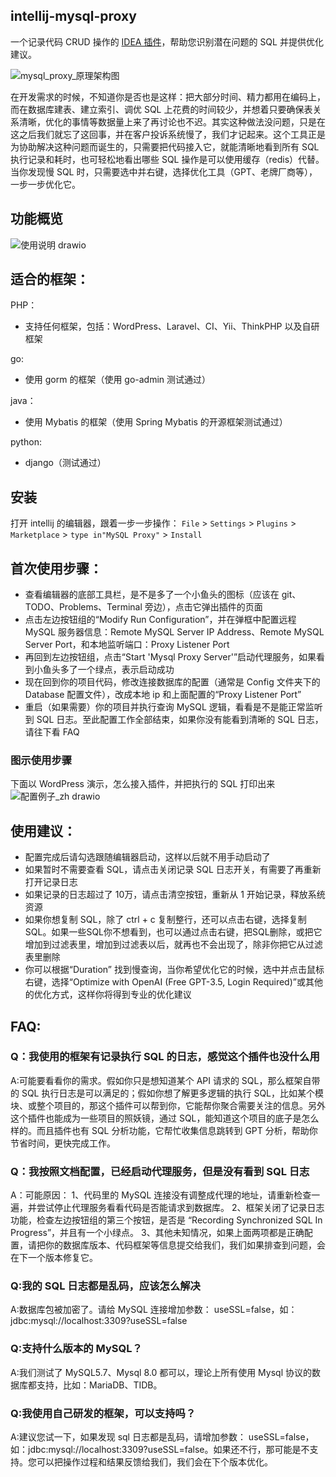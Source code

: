 ## intellij-mysql-proxy
一个记录代码 CRUD 操作的 [IDEA 插件](https://plugins.jetbrains.com/plugin/22655-mysql-proxy)，帮助您识别潜在问题的 SQL 并提供优化建议。

![mysql_proxy_原理架构图](https://github.com/huangcong12/intellij-mysql-proxy/assets/2867782/d4d0358a-842a-4feb-9466-5193e43f9eb2)

在开发需求的时候，不知道你是否也是这样：把大部分时间、精力都用在编码上，而在数据库建表、建立索引、调优 SQL 上花费的时间较少，并想着只要确保表关系清晰，优化的事情等数据量上来了再讨论也不迟。其实这种做法没问题，只是在这之后我们就忘了这回事，并在客户投诉系统慢了，我们才记起来。这个工具正是为协助解决这种问题而诞生的，只需要把代码接入它，就能清晰地看到所有 SQL 执行记录和耗时，也可轻松地看出哪些 SQL 操作是可以使用缓存（redis）代替。当你发现慢 SQL 时，只需要选中并右键，选择优化工具（GPT、老牌厂商等），一步一步优化它。

## 功能概览
![使用说明 drawio](https://github.com/huangcong12/intellij-mysql-proxy/assets/2867782/4c8a97b3-601a-4b08-ab9b-9341f76d518b)

## 适合的框架：
PHP：
- 支持任何框架，包括：WordPress、Laravel、CI、Yii、ThinkPHP 以及自研框架

go:
- 使用 gorm 的框架（使用 go-admin 测试通过）

java：
- 使用 Mybatis 的框架（使用 Spring Mybatis 的开源框架测试通过）    

python:
- django（测试通过）

## 安装
打开 intellij 的编辑器，跟着一步一步操作：
`File` > `Settings` > `Plugins` > `Marketplace` > `type in"MySQL Proxy"` > `Install`

## 首次使用步骤：
- 查看编辑器的底部工具栏，是不是多了一个小鱼头的图标（应该在 git、TODO、Problems、Terminal 旁边），点击它弹出插件的页面
- 点击左边按钮组的“Modify Run Configuration”，并在弹框中配置远程 MySQL 服务器信息：Remote MySQL Server IP Address、Remote MySQL Server Port，和本地监听端口：Proxy Listener Port
- 再回到左边按钮组，点击“Start 'Mysql Proxy Server'”启动代理服务，如果看到小鱼头多了一个绿点，表示启动成功
- 现在回到你的项目代码，修改连接数据库的配置（通常是 Config 文件夹下的 Database 配置文件），改成本地 ip 和上面配置的“Proxy Listener Port”
- 重启（如果需要）你的项目并执行查询 MySQL 逻辑，看看是不是能正常监听到 SQL 日志。至此配置工作全部结束，如果你没有能看到清晰的 SQL 日志，请往下看 FAQ

### 图示使用步骤
下面以 WordPress 演示，怎么接入插件，并把执行的 SQL 打印出来
![配置例子_zh drawio](https://github.com/huangcong12/huangcong12.github.io/assets/2867782/0fa8e732-b1d9-4c7c-9d3b-87a608f85bdf)

## 使用建议：
- 配置完成后请勾选跟随编辑器启动，这样以后就不用手动启动了
- 如果暂时不需要查看 SQL，请点击关闭记录 SQL 日志开关，有需要了再重新打开记录日志
- 如果记录的日志超过了 10万，请点击清空按钮，重新从 1 开始记录，释放系统资源
- 如果你想复制 SQL，除了 ctrl + c 复制整行，还可以点击右键，选择复制SQL。如果一些SQL你不想看到，也可以通过点击右键，把SQL删除，或把它增加到过滤表里，增加到过滤表以后，就再也不会出现了，除非你把它从过滤表里删除
- 你可以根据“Duration” 找到慢查询，当你希望优化它的时候，选中并点击鼠标右键，选择“Optimize with OpenAI (Free GPT-3.5, Login Required)”或其他的优化方式，这样你将得到专业的优化建议

## FAQ:
### Q：我使用的框架有记录执行 SQL 的日志，感觉这个插件也没什么用
A:可能要看看你的需求。假如你只是想知道某个 API 请求的 SQL，那么框架自带的 SQL 执行日志是可以满足的；假如你想了解更多逻辑的执行 SQL，比如某个模块、或整个项目的，那这个插件可以帮到你，它能帮你聚合需要关注的信息。另外这个插件也能成为一些项目的照妖镜，通过 SQL，能知道这个项目的底子是怎么样的。而且插件也有 SQL 分析功能，它帮忙收集信息跳转到 GPT 分析，帮助你节省时间，更快完成工作。

### Q：我按照文档配置，已经启动代理服务，但是没有看到 SQL 日志
A：可能原因：
1、代码里的 MySQL 连接没有调整成代理的地址，请重新检查一遍，并尝试停止代理服务看看代码是否能请求到数据库。
2、框架关闭了记录日志功能，检查左边按钮组的第三个按钮，是否是 “Recording Synchronized SQL In Progress”，并且有一个小绿点。
3、其他未知情况，如果上面两项都是正确配置，请把你的数据库版本、代码框架等信息提交给我们，我们如果排查到问题，会在下一个版本修复它。

### Q:我的 SQL 日志都是乱码，应该怎么解决
A:数据库包被加密了。请给 MySQL 连接增加参数： useSSL=false，如：jdbc:mysql://localhost:3309?useSSL=false

### Q:支持什么版本的 MySQL？
A:我们测试了 MySQL5.7、Mysql 8.0 都可以，理论上所有使用 Mysql 协议的数据库都支持，比如：MariaDB、TIDB。

### Q:我使用自己研发的框架，可以支持吗？
A:建议您试一下，如果发现 sql 日志都是乱码，请增加参数： useSSL=false，如：jdbc:mysql://localhost:3309?useSSL=false。如果还不行，那可能是不支持。您可以把操作过程和结果反馈给我们，我们会在下个版本优化。

